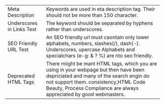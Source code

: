 <html>
<body>
<table>
<tr><td>Meta Description</td>
<td>Keywords are used in eta description tag. Their should not be more than 150 character.</td></tr>
<tr><td>Underscores in Links Test</td> 
<td>The keyword should be separated by hyphens rather than underscores.</td></tr>
<tr><td>SEO Friendly URL Test</td>
<td> An SEO friendly url must caontain only lower alphabets, numbers, slashes(/), dash(-). Underscores, upercase Alphabets and specialchars (e-g: & ? %) are nto seo friendly.</td></tr>
<tr><td>Deprecated HTML Tags</td>
<td>There miight be mant HTML tags, which you are using in your webpage but then have been depriciated and many of the search engin do not support them. consistency,HTML Code Beauty, Process Compliance are always appreciated by good webmasters.</td></tr>
</table>
</body>
</html>
